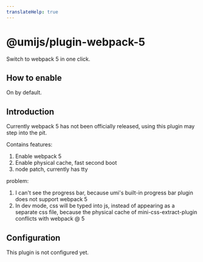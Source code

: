 ```yaml
---
translateHelp: true
---
```


# @umijs/plugin-webpack-5


Switch to webpack 5 in one click.

## How to enable

On by default.

## Introduction

Currently webpack 5 has not been officially released, using this plugin may step into the pit.

Contains features:

1. Enable webpack 5
1. Enable physical cache, fast second boot
1. node patch, currently has tty

problem:

1. I can't see the progress bar, because umi's built-in progress bar plugin does not support webpack 5
2. In dev mode, css will be typed into js, ​​instead of appearing as a separate css file, because the physical cache of mini-css-extract-plugin conflicts with webpack @ 5

## Configuration

This plugin is not configured yet.
